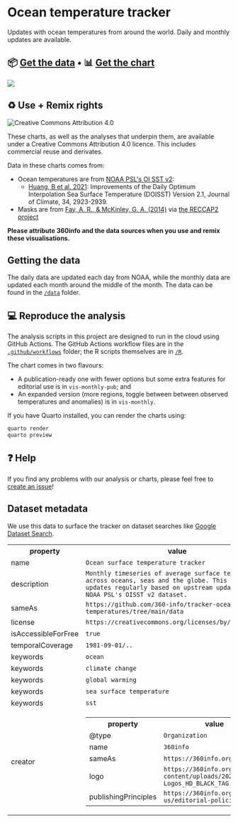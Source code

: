 # Ocean temperature tracker

Updates with ocean temperatures from around the world. Daily and monthly updates are available.

## 📦 [Get the data](data) • 📊 [Get the chart](https://aug2023.360info-tracker-ocean-temperatures.pages.dev/vis-monthly-pub)

[![](https://zenodo.org/badge/DOI/10.5281/zenodo.10253800.svg)](https://doi.org/10.5281/zenodo.10253800)

## ♻️ Use + Remix rights

![[Creative Commons Attribution 4.0](https://creativecommons.org/licenses/by/4.0)](https://mirrors.creativecommons.org/presskit/buttons/80x15/png/by.png)

These charts, as well as the analyses that underpin them, are available under a Creative Commons Attribution 4.0 licence. This includes commercial reuse and derivates.

<!-- Do any of the data sources fall under a different licence? If so, describe the licence and which parts of the data fall under it here! if most of it does, change the above and replace LICENCE.md too -->

Data in these charts comes from:

* Ocean temperatures are from [NOAA PSL's OI SST v2](https://psl.noaa.gov/data/gridded/data.noaa.oisst.v2.highres.html):
  - [Huang, B et al. 2021](https://doi.org/10.1175/JCLI-D-20-0166.1): Improvements of the Daily Optimum Interpolation Sea Surface Temperature (DOISST) Version 2.1, Journal of Climate, 34, 2923-2939.
* Masks are from [Fay, A. R., & McKinley, G. A. (2014)](https://doi.org/10.5194/essd-6-273-2014) via [the RECCAP2 project](https://github.com/RECCAP2-ocean/R2-shared-resources/)

**Please attribute 360info and the data sources when you use and remix these visualisations.**

## Getting the data

The daily data are updated each day from NOAA, while the monthly data are updated each month around the middle of the month. The data can be found in the [`/data`](data) folder.

## 💻 Reproduce the analysis

The analysis scripts in this project are designed to run in the cloud using GitHub Actions. The GitHub Actions workflow files are in the [`.github/workflows`](.github/workflows) folder; the R scripts themselves are in [`/R`](R).

The chart comes in two flavours:

* A publication-ready one with fewer options but some extra features for editorial use is in `vis-monthly-pub`; and
* An expanded version (more regions, toggle between between observed temperatures and anomalies) is in `vis-monthly`.

If you have Quarto installed, you can render the charts using:

```bash
quarto render
quarto preview
```

## ❓ Help

If you find any problems with our analysis or charts, please feel free to [create an issue](https://github.com/360-info/tracker-ocean-temperatures/issues/new)!

## Dataset metadata

We use this data to surface the tracker on dataset searches like [Google Dataset Search](https://datasetsearch.research.google.com/).

<div itemscope itemtype="http://schema.org/Dataset">
  <table>
    <tr>
      <th>property</th>
      <th>value</th>
    </tr>
    <tr>
      <td>name</td>
      <td>
        <code itemprop="name">Ocean surface temperature tracker</code>
      </td>
    </tr>
    <tr>
      <td>description</td>
      <td>
        <code itemprop="description">Monthly timeseries of average surface temperatures across oceans, seas and the globe. This dataset updates regularly based on upstream updates from NOAA PSL's OISST v2 dataset.</code>
      </td>
    </tr>
    <tr>
      <td>sameAs</td>
      <td>
        <code itemprop="sameAs">https://github.com/360-info/tracker-ocean-temperatures/tree/main/data</code>
      </td>
    </tr>
    <tr>
      <td>license</td>
      <td>
        <code itemprop="license">https://creativecommons.org/licenses/by/4.0/</code>
      </td>
    </tr>
    <tr>
      <td>isAccessibleForFree</td>
      <td>
        <code itemprop="isAccessibleForFree">true</code>
      </td>
    </tr>
    <tr>
      <td>temporalCoverage</td>
      <td><code itemprop="temporalCoverage">1981-09-01/..</code></td>
    </tr>
    <tr>
      <td>keywords</td>
      <td>
        <code itemprop="keywords">ocean</code>
      </td>
    </tr>
    <tr>
      <td>keywords</td>
      <td>
        <code itemprop="keywords">climate change</code>
      </td>
    </tr>
    <tr>
      <td>keywords</td>
      <td>
        <code itemprop="keywords">global warming</code>
      </td>
    </tr>
    <tr>
      <td>keywords</td>
      <td>
        <code itemprop="keywords">sea surface temperature</code>
      </td>
    </tr>
    <tr>
      <td>keywords</td>
      <td>
        <code itemprop="keywords">sst</code>
      </td>
    </tr>
    <tr>
      <td>creator</td>
      <td>
        <div itemscope itemtype="http://schema.org/Organization" itemprop="creator">
          <table>
            <tr>
              <th>property</th>
              <th>value</th>
            </tr>
            <tr>
              <td>@type</td>
              <td><code itemprop="@type">Organization</code></td>
            </tr>
            <tr>
              <td>name</td>
              <td><code itemprop="name">360info</code></td>
            </tr>
            <tr>
              <td>sameAs</td>
              <td><code itemprop="sameAs">https://360info.org</code></td>
            </tr>
            <tr>
              <td>logo</td>
              <td><code itemprop="logo">https://360info.org/wp-content/uploads/2023/03/360-Logos_HD_BLACK_TAG.png</code></td>
            </tr>
            <tr>
              <td>publishingPrinciples</td>
              <td><code itemprop="publishingPrinciples">https://360info.org/about-us/editorial-policies/</code></td>
            </tr>
          </table>
        </div>
      </td>
    </tr>
  </table>
</div>
